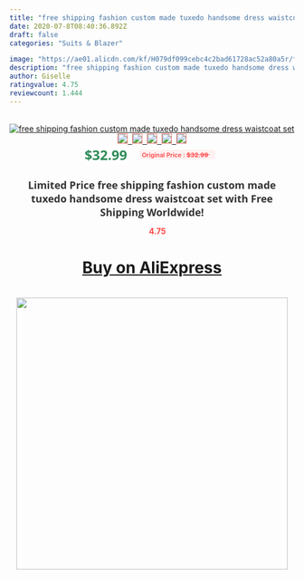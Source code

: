 ```yaml
---
title: "free shipping fashion custom made tuxedo handsome dress waistcoat set"
date: 2020-07-8T08:40:36.892Z
draft: false
categories: "Suits & Blazer"

image: "https://ae01.alicdn.com/kf/H079df099cebc4c2bad61728ac52a80a5r/free-shipping-fashion-custom-made-tuxedo-handsome-dress-waistcoat-set.jpg"
description: "free shipping fashion custom made tuxedo handsome dress waistcoat set"
author: Giselle
ratingvalue: 4.75
reviewcount: 1.444
---
```

<br>
<div style="text-align: center;">
<a href="https://s.click.aliexpress.com/e/_AVy77f" target="_blank" rel="nofollow noopener noreferrer"><img alt="free shipping fashion custom made tuxedo handsome dress waistcoat set" class="magnifier-image" src="https://ae01.alicdn.com/kf/H079df099cebc4c2bad61728ac52a80a5r/free-shipping-fashion-custom-made-tuxedo-handsome-dress-waistcoat-set.jpg_640x640.jpg">
<br>
<img style="border:1px solid salmon" src="https://ae01.alicdn.com/kf/H079df099cebc4c2bad61728ac52a80a5r/free-shipping-fashion-custom-made-tuxedo-handsome-dress-waistcoat-set.jpg_120x120.jpg">&nbsp;&nbsp;<img style="border:1px solid salmon" src="_120x120.jpg">&nbsp;&nbsp;<img style="border:1px solid salmon" src="_120x120.jpg">&nbsp;&nbsp;<img style="border:1px solid salmon" src="_120x120.jpg">&nbsp;&nbsp;<img style="border:1px solid salmon" src="_120x120.jpg"></a></div><br0>
<div style="text-align: center;"><span style="background-color: white; border: 0px; box-sizing: border-box; color: seagreen; display: inline-block; font-family: &quot;open sans&quot; , &quot;arial&quot; , &quot;helvetica&quot; , sans-serif , &quot;heiti&quot;; font-size: 24px; font-stretch: inherit; font-weight: 700; line-height: inherit; margin: 0px 10px 0px 0px; padding: 0px; vertical-align: middle;">$32.99 </span>
<span style="background: rgb(255 , 241 , 241); border-radius: 3px; border: 0px; box-sizing: border-box; color: #ff4747; display: inline-block; font-family: inherit; font-size: 12px; font-stretch: inherit; font-style: inherit; font-variant: inherit; font-weight: 600; line-height: inherit; margin: 0px; padding: 2px 5px; transform: scale(0.9); vertical-align: middle;">Original Price : <b style="text-decoration: line-through;">$32.99 </b> &nbsp;&nbsp;</span></div>
<h1 style="color: #333333; display: inline-block; font-family: &quot;open sans&quot; , &quot;arial&quot; , &quot;helvetica&quot; , sans-serif , &quot;heiti&quot;; font-size: 18px; font-stretch: inherit; font-weight: 700; text-align: center;">Limited Price free shipping fashion custom made tuxedo handsome dress waistcoat set with Free Shipping Worldwide!</h1>
<div style="color: #ff4747; text-align: center;">
<img src="https://4.bp.blogspot.com/-M0ZcTcb-5uY/XleCXlxnR4I/AAAAAAAAAEc/OrjgMkXV1oMQFaCRZj5HQwOCBcu3w1FegCPcBGAYYCw/s1600/star.png" style="height: 15px;">&nbsp;<b>4.75</b></div>
<div class="button_cont" align="center"><a class="buynow_a" href="https://s.click.aliexpress.com/e/_AVy77f" target="_blank" rel="nofollow noopener noreferrer"><H1>Buy on AliExpress</H1></a></div><br>
<div class="separator" style="clear: both; text-align: center;">
<img src="https://lh3.googleusercontent.com/-pTy5HemUv9M/XlePHvY0dAI/AAAAAAAAAE4/0nX5iRUoIWY8eMW9Dpxeirr157OZliDIgCLcBGAsYHQ/s1600/badge.gif" width="480">
</div>
